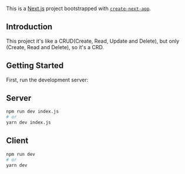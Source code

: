 This is a [Next.js](https://nextjs.org/) project bootstrapped with [`create-next-app`](https://github.com/vercel/next.js/tree/canary/packages/create-next-app).

## Introduction

<p>
  This project it's like a CRUD(Create, Read, Update and Delete), but only (Create, Read and Delete), so it's a CRD. 
</p>

## Getting Started

First, run the development server:

## Server
```bash
npm run dev index.js
# or
yarn dev index.js
```

## Client
```bash
npm run dev
# or 
yarn dev
```
